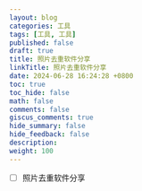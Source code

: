 ```yaml
---
layout: blog
categories: 工具
tags: [工具, 工具]
published: false
draft: true
title: 照片去重软件分享
linkTitle: 照片去重软件分享
date: 2024-06-28 16:24:28 +0800
toc: true
toc_hide: false
math: false
comments: false
giscus_comments: true
hide_summary: false
hide_feedback: false
description:
weight: 100
---
```


- [ ] 照片去重软件分享
